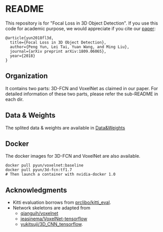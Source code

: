 # README
This repository is for "Focal Loss in 3D Object Detection".
If you use this code for academic purpose, we would appreciate if you cite our [paper](https://arxiv.org/abs/1809.06065):
```
@article{yun2018fl3d,
  title={Focal Loss in 3D Object Detection},
  author={Peng Yun, Lei Tai, Yuan Wang, and Ming Liu},
  journal={arXiv preprint arXiv:1809.06065},
  year={2018}
}
``` 

## Organization
It contains two parts: 3D-FCN and VoxelNet as claimed in our paper.
For detailed information of these two parts, please refer the sub-README in each dir.

## Data & Weights
The splited data & weights are available in [Data&Weights](https://hkustconnect-my.sharepoint.com/:f:/g/personal/pyun_connect_ust_hk/EvB4NEzNw7xGqSGVGoJyWIgBCiTNUhZYOC30stN0xpTnCg?e=1KaHDp)

## Docker
The docker images for 3D-FCN and VoxelNet are also available.
```
docker pull pyun/voxelnet:baseline
docker pull pyun/3d-fcn:tf1.7
# Then launch a container with nvidia-docker 1.0
```

## Acknowledgments
* Kitti evaluation borrows from [prclibo/kitti_eval](https://github.com/prclibo/kitti_eval).
* Network skeletons are adapted from
  * [qianguih/voxelnet](https://github.com/qianguih/voxelnet)
  * [jeasinema/VoxelNet-tensorflow](https://github.com/jeasinema/VoxelNet-tensorflow) 
  * [yukitsuji/3D_CNN_tensorflow](https://github.com/yukitsuji/3D_CNN_tensorflow).
